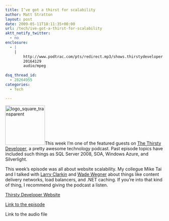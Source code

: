 ```yaml
---
title: I’ve got a thirst for scalability
author: Matt Stratton
layout: post
date: 2009-05-11T18:11:35+00:00
url: /tech/ive-got-a-thirst-for-scalability
aktt_notify_twitter:
  - no
enclosure:
  - |
    |
        http://www.podtrac.com/pts/redirect.mp3/shows.thirstydeveloper.com/TD062.mp3
        20164129
        audio/mpeg
        
dsq_thread_id:
  - 28264955
categories:
  - Tech

---
```

<a href="http://thirstydeveloper.com" target="_blank"><img class="alignright size-full wp-image-5217" title="logo_square_transparent" src="/wp-content/uploads/2009/05/logo_square_transparent.png" alt="logo_square_transparent" width="126" height="126" srcset="/wp-content/uploads/2009/05/logo_square_transparent.png 300w, /wp-content/uploads/2009/05/logo_square_transparent-150x150.png 150w" sizes="(max-width: 126px) 100vw, 126px" /></a>This week I&#8217;m one of the featured guests on <a href="http://thirstydeveloper.com" target="_blank">The Thirsty Developer</a>, a pretty awesome technology podcast. Past episode topics have included such things as SQL Server 2008, SOA, Windows Azure, and Silverlight.

This week&#8217;s episode was all about website scalability. My collegue Mike Tai and I talked with <a href="http://eraserandcrowbar.com/" target="_blank">Larry Clarkin</a> and <a href="http://blog.wadewegner.com/" target="_blank">Wade Wegner</a> about things like content delivery networks, load balancers, and .NET caching. If you&#8217;re into that kind of thing, I recommend giving the podcast a listen.

<a href="http://thirstydeveloper.com/" target="_blank">Thirsty Developer Website</a>
  
<a href="http://thirstydeveloper.com/2009/05/11/TheThirstyDeveloper62WebsiteScalability.aspx" target="_blank">Link to the episode</a>
  
Link to the audio file